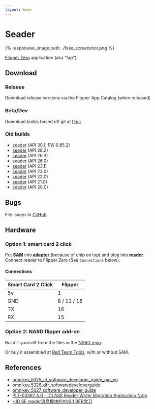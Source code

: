 ```yaml
---
layout: home
---
```

<script src="https://cdn.jsdelivr.net/npm/anchor-js/anchor.min.js"></script>

# Seader

{% responsive_image path: ./fake_screenshot.png %}

[Flipper Zero](https://flipperzero.one/) application (aka "fap").

## Download

### Relaese

Download release versions via the Flipper App Catalog (when released)

### Beta/Dev

Download builds based off git at [flipc](https://flipc.org/bettse/seader?branch=main)

### Old builds

- [seader](seader-API30.1.zip) (API 30.1, FW 0.85.2)
- [seader](seader-API28.2.zip) (API 28.2)
- [seader](seader-API26.3.zip) (API 26.3)
- [seader](seader-API26.0.zip) (API 26.0)
- [seader](seader-API23.1.zip) (API 23.1)
- [seader](seader-API23.0.zip) (API 23.0)
- [seader](seader-API22.0.zip) (API 22.0)
- [seader](seader-API21.0.zip) (API 21.0)
- [seader](seader-API20.0.zip) (API 20.0)

## Bugs

File issues in [GitHub](https://github.com/bettse/seader/issues).

## Hardware

### Option 1: smart card 2 click

Put **[SAM](https://www.cdw.com/product/hp-sim-for-hid-iclass-for-hip2-reader-security-sim/4854794)** into **[adapter](https://a.co/d/1E9Zk1h)** (because of chip on top) and plug into **[reader](https://www.mikroe.com/smart-card-2-click)**. Connect reader to Flipper Zero (See `Connections` below).

#### Connections

| Smart Card 2 Click | Flipper     |
| ------------------ | ----------- |
| 5v                 | 1           |
| GND                | 8 / 11 / 18 |
| TX                 | 16          |
| RX                 | 15          |

### Option 2: NARD flipper add-on

Build it yourself from the files in the [NARD repo](https://github.com/killergeek/nard).

Or buy it assembled at [Red Team Tools](https://www.redteamtools.com/nard-sam-expansion-board-for-flipper-zero-with-hid-seos-iclass-sam/), with or without SAM.

## References

- [omnikey_5025_cl_software_developer_guide_mn_en](https://www.virtualsecurity.nl/amfile/file/download/file/18/product/1892/)
- [omnikey_5326_dfr_softwaredeveloperguide](https://www.hidglobal.com/sites/default/files/documentlibrary/omnikey_5326_dfr_softwaredeveloperguide.pdf)
- [omnikey_5027_software_developer_guide](https://www.hidglobal.com/sites/default/files/documentlibrary/omnikey_5027_software_developer_guide.pdf)
- [PLT-03362 A.0 - iCLASS Reader Writer Migration Application Note](http://web.archive.org/web/20230330180023/https://info.hidglobal.com/rs/289-TSC-352/images/PLT-03362%20A.0%20-%20iCLASS%20Reader%20Writer%20Migration%20Application%20Note.pdf)
- [HID SE reader消息模块的ANS.1 BER学习](https://blog.csdn.net/eyasys/article/details/8501200)

<script>
   anchors.add();
</script>
